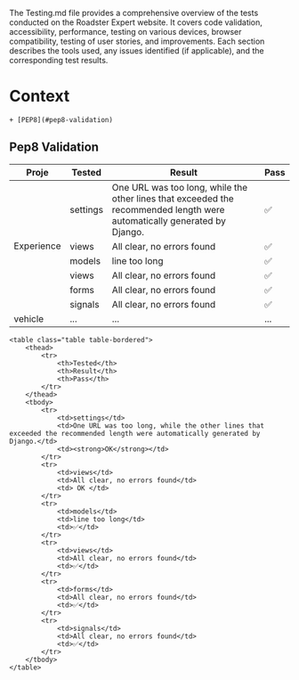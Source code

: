 The Testing.md file provides a comprehensive overview of the tests conducted on the Roadster Expert website. It covers code validation, accessibility, performance, testing on various devices, browser compatibility, testing of user stories, and improvements. Each section describes the tools used, any issues identified (if applicable), and the corresponding test results.

# Context
    + [PEP8](#pep8-validation)




## Pep8 Validation

<div class="table-responsive">
    <table class="table table-bordered">
        <thead>
            <tr>
                <th>Proje</th>
                <th>Tested</th>
                <th>Result</th>
                <th>Pass</th>
            </tr>
        </thead>
        <tbody>
            <tr>
                <td rowspan="6">Experience</td>
                <td>settings</td>
                <td>One URL was too long, while the other lines that exceeded the recommended length were automatically generated by Django.</td>
                <td>✅</td>
            </tr>
            <tr>
                <td>views</td>
                <td>All clear, no errors found</td>
                <td>✅</td>
            </tr>
            <tr>
                <td>models</td>
                <td>line too long</td>
                <td>✅</td>
            </tr>
            <tr>
                <td>views</td>
                <td>All clear, no errors found</td>
                <td>✅</td>
            </tr>
            <tr>
                <td>forms</td>
                <td>All clear, no errors found</td>
                <td>✅</td>
            </tr>
            <tr>
                <td>signals</td>
                <td>All clear, no errors found</td>
                <td>✅</td>
            </tr>
            <tr>
                <td rowspan="1">vehicle</td>
                <td>...</td>
                <td>...</td>
                <td>...</td>
            </tr>
        </tbody>
    </table>
</div>

    <table class="table table-bordered">
        <thead>
            <tr>
                <th>Tested</th>
                <th>Result</th>
                <th>Pass</th>
            </tr>
        </thead>
        <tbody>
            <tr>
                <td>settings</td>
                <td>One URL was too long, while the other lines that exceeded the recommended length were automatically generated by Django.</td>
                <td><strong>OK</strong></td>
            </tr>
            <tr>
                <td>views</td>
                <td>All clear, no errors found</td>
                <td> OK </td>
            </tr>
            <tr>
                <td>models</td>
                <td>line too long</td>
                <td>✅</td>
            </tr>
            <tr>
                <td>views</td>
                <td>All clear, no errors found</td>
                <td>✅</td>
            </tr>
            <tr>
                <td>forms</td>
                <td>All clear, no errors found</td>
                <td>✅</td>
            </tr>
            <tr>
                <td>signals</td>
                <td>All clear, no errors found</td>
                <td>✅</td>
            </tr>
        </tbody>
    </table>
</div>

